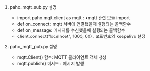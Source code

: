 1. paho_mqtt_sub.py 설명
    - import paho.mqtt.client as mqtt : •mqtt 관련 모듈 import
    - def on_connect : mqtt 서버에 연결됐을때 실행되는 콜백함수
    - def on_message: 메시지를 수신했을때 실행되는 콜백함수
    - client.connect("localhost", 1883, 60) : 포트번호와 keepalive 설정
 
2. paho_mqtt_pub.py 설명
    - mqtt.Client() 함수: MQTT 클라이언트 객체 생성
    - mqtt.publish() 메서드 : 메시지 발행
